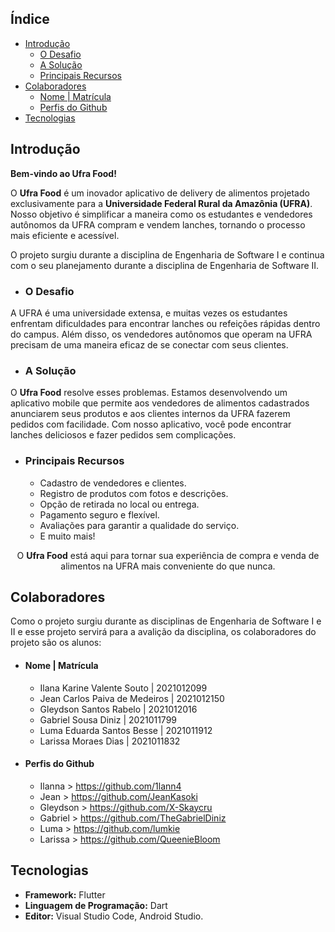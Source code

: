 

## Índice 
* [Introdução](#introdução)
  - [O Desafio](#o-desafio)
  - [A Solução](#a-solução)
  - [Principais Recursos](#principais-recursos)
* [Colaboradores](#colaboradores)
  - [Nome | Matrícula](#nome--matrícula)
  - [Perfis do Github](#perfis-do-github) 
* [Tecnologias](#tecnologias)



 ## Introdução
 **Bem-vindo ao Ufra Food!**
 
 O **Ufra Food** é um inovador aplicativo de delivery de alimentos projetado exclusivamente para a **Universidade Federal Rural da Amazônia (UFRA)**. Nosso objetivo é simplificar a maneira como os estudantes e vendedores autônomos da UFRA compram e vendem lanches, tornando o processo mais eficiente e acessível.

 O projeto surgiu durante a disciplina de Engenharia de Software I e continua com o seu planejamento durante a disciplina de Engenharia de Software II.

  - ### O Desafio
  
  A UFRA é uma universidade extensa, e muitas vezes os estudantes enfrentam dificuldades para encontrar lanches ou refeições rápidas dentro do campus. Além disso, os vendedores autônomos que operam na UFRA precisam de uma maneira eficaz de se conectar com seus clientes.
  
  - ### A Solução
  
  O **Ufra Food** resolve esses problemas. Estamos desenvolvendo um aplicativo mobile que permite aos vendedores de alimentos cadastrados anunciarem seus produtos e aos clientes internos da UFRA fazerem pedidos com facilidade. Com nosso aplicativo, você pode encontrar lanches deliciosos e fazer pedidos sem complicações.
  
  - ### Principais Recursos
    - Cadastro de vendedores e clientes.
    - Registro de produtos com fotos e descrições.
    - Opção de retirada no local ou entrega.
    - Pagamento seguro e flexível.
    - Avaliações para garantir a qualidade do serviço.
    - E muito mais!

<p align="center">
  O <strong>Ufra Food</strong> está aqui para tornar sua experiência de compra e venda de alimentos na UFRA mais conveniente do que nunca. 
</p>


## Colaboradores 

Como o projeto surgiu durante as disciplinas de Engenharia de Software I e II e esse projeto servirá para a avalição da disciplina, os colaboradores do projeto são os alunos:

- #### Nome | Matrícula

  - Ilana Karine Valente Souto | 2021012099 
  - Jean Carlos Paiva de Medeiros | 2021012150  
  - Gleydson Santos Rabelo | 2021012016 
  - Gabriel Sousa Diniz | 2021011799
  - Luma Eduarda Santos Besse | 2021011912
  - Larissa Moraes Dias | 2021011832

- #### Perfis do Github
  - Ilanna > <https://github.com/1lann4>
  - Jean > <https://github.com/JeanKasoki>
  - Gleydson > <https://github.com/X-Skaycru>
  - Gabriel > <https://github.com/TheGabrielDiniz>
  - Luma > <https://github.com/lumkie>
  - Larissa > <https://github.com/QueenieBloom>

## Tecnologias
- **Framework:** Flutter
- **Linguagem de Programação:** Dart
- **Editor:** Visual Studio Code, Android Studio.
